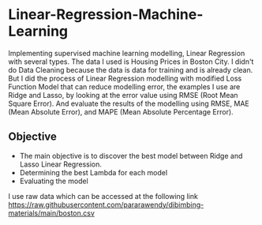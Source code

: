 # Linear-Regression-Machine-Learning
Implementing supervised machine learning modelling, Linear Regression with several types.
The data I used is Housing Prices in Boston City.
I didn't do Data Cleaning because the data is data for training and is already clean.
But I did the process of Linear Regression modelling with modified Loss Function Model that can reduce modelling error, the examples I use are Ridge and Lasso, by looking at the error value using RMSE (Root Mean Square Error).
And evaluate the results of the modelling using RMSE, MAE (Mean Absolute Error), and MAPE (Mean Absolute Percentage Error).
## Objective
- The main objective is to discover the best model between Ridge and Lasso Linear Regression.
- Determining the best Lambda for each model
- Evaluating the model

I use raw data which can be accessed at the following link https://raw.githubusercontent.com/pararawendy/dibimbing-materials/main/boston.csv
